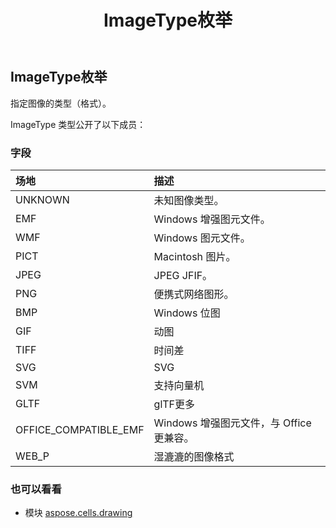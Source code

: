﻿---
title: ImageType枚举
second_title: Aspose.Cells for Python via .NET API 参考文献
description:
type: docs
weight: 900
url: /zh/python-net/aspose.cells.drawing/imagetype/
is_root: false
---
## ImageType枚举
指定图像的类型（格式）。



ImageType 类型公开了以下成员：

### 字段
|场地|描述|
| :- | :- |
| UNKNOWN |未知图像类型。|
| EMF | Windows 增强图元文件。|
| WMF | Windows 图元文件。|
| PICT | Macintosh 图片。|
| JPEG | JPEG JFIF。|
| PNG |便携式网络图形。|
| BMP | Windows 位图|
| GIF |动图|
| TIFF |时间差|
| SVG |SVG|
| SVM |支持向量机|
| GLTF |glTF更多|
| OFFICE_COMPATIBLE_EMF |Windows 增强图元文件，与 Office 更兼容。|
| WEB_P |湿漉漉的图像格式|



### 也可以看看
* 模块 [aspose.cells.drawing](..)
